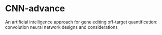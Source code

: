 # CNN-advance
An artificial intelligence approach for gene editing off-target quantification: convolution neural network designs and considerations
